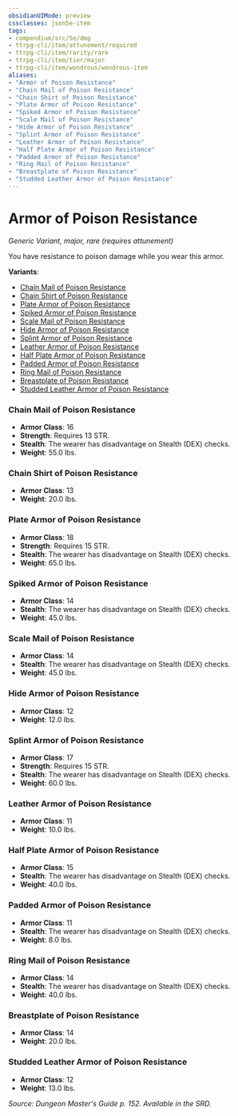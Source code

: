 ```yaml
---
obsidianUIMode: preview
cssclasses: json5e-item
tags:
- compendium/src/5e/dmg
- ttrpg-cli/item/attunement/required
- ttrpg-cli/item/rarity/rare
- ttrpg-cli/item/tier/major
- ttrpg-cli/item/wondrous/wondrous-item
aliases: 
- "Armor of Poison Resistance"
- "Chain Mail of Poison Resistance"
- "Chain Shirt of Poison Resistance"
- "Plate Armor of Poison Resistance"
- "Spiked Armor of Poison Resistance"
- "Scale Mail of Poison Resistance"
- "Hide Armor of Poison Resistance"
- "Splint Armor of Poison Resistance"
- "Leather Armor of Poison Resistance"
- "Half Plate Armor of Poison Resistance"
- "Padded Armor of Poison Resistance"
- "Ring Mail of Poison Resistance"
- "Breastplate of Poison Resistance"
- "Studded Leather Armor of Poison Resistance"
---
```

# Armor of Poison Resistance
*Generic Variant, major, rare (requires attunement)*  


You have resistance to poison damage while you wear this armor.

**Variants**:
- [Chain Mail of Poison Resistance](#Chain%20Mail%20of%20Poison%20Resistance)
- [Chain Shirt of Poison Resistance](#Chain%20Shirt%20of%20Poison%20Resistance)
- [Plate Armor of Poison Resistance](#Plate%20Armor%20of%20Poison%20Resistance)
- [Spiked Armor of Poison Resistance](#Spiked%20Armor%20of%20Poison%20Resistance)
- [Scale Mail of Poison Resistance](#Scale%20Mail%20of%20Poison%20Resistance)
- [Hide Armor of Poison Resistance](#Hide%20Armor%20of%20Poison%20Resistance)
- [Splint Armor of Poison Resistance](#Splint%20Armor%20of%20Poison%20Resistance)
- [Leather Armor of Poison Resistance](#Leather%20Armor%20of%20Poison%20Resistance)
- [Half Plate Armor of Poison Resistance](#Half%20Plate%20Armor%20of%20Poison%20Resistance)
- [Padded Armor of Poison Resistance](#Padded%20Armor%20of%20Poison%20Resistance)
- [Ring Mail of Poison Resistance](#Ring%20Mail%20of%20Poison%20Resistance)
- [Breastplate of Poison Resistance](#Breastplate%20of%20Poison%20Resistance)
- [Studded Leather Armor of Poison Resistance](#Studded%20Leather%20Armor%20of%20Poison%20Resistance)

### Chain Mail of Poison Resistance

- **Armor Class**: 16
- **Strength**: Requires 13 STR.
- **Stealth**: The wearer has disadvantage on Stealth (DEX) checks.
- **Weight**: 55.0 lbs.

### Chain Shirt of Poison Resistance

- **Armor Class**: 13
- **Weight**: 20.0 lbs.

### Plate Armor of Poison Resistance

- **Armor Class**: 18
- **Strength**: Requires 15 STR.
- **Stealth**: The wearer has disadvantage on Stealth (DEX) checks.
- **Weight**: 65.0 lbs.

### Spiked Armor of Poison Resistance

- **Armor Class**: 14
- **Stealth**: The wearer has disadvantage on Stealth (DEX) checks.
- **Weight**: 45.0 lbs.

### Scale Mail of Poison Resistance

- **Armor Class**: 14
- **Stealth**: The wearer has disadvantage on Stealth (DEX) checks.
- **Weight**: 45.0 lbs.

### Hide Armor of Poison Resistance

- **Armor Class**: 12
- **Weight**: 12.0 lbs.

### Splint Armor of Poison Resistance

- **Armor Class**: 17
- **Strength**: Requires 15 STR.
- **Stealth**: The wearer has disadvantage on Stealth (DEX) checks.
- **Weight**: 60.0 lbs.

### Leather Armor of Poison Resistance

- **Armor Class**: 11
- **Weight**: 10.0 lbs.

### Half Plate Armor of Poison Resistance

- **Armor Class**: 15
- **Stealth**: The wearer has disadvantage on Stealth (DEX) checks.
- **Weight**: 40.0 lbs.

### Padded Armor of Poison Resistance

- **Armor Class**: 11
- **Stealth**: The wearer has disadvantage on Stealth (DEX) checks.
- **Weight**: 8.0 lbs.

### Ring Mail of Poison Resistance

- **Armor Class**: 14
- **Stealth**: The wearer has disadvantage on Stealth (DEX) checks.
- **Weight**: 40.0 lbs.

### Breastplate of Poison Resistance

- **Armor Class**: 14
- **Weight**: 20.0 lbs.

### Studded Leather Armor of Poison Resistance

- **Armor Class**: 12
- **Weight**: 13.0 lbs.


*Source: Dungeon Master's Guide p. 152. Available in the SRD.*